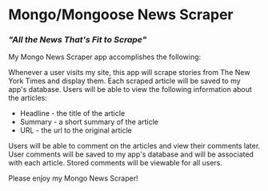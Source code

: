 # Mongo/Mongoose News Scraper
### *"All the News That's Fit to Scrape"*

My Mongo News Scraper app accomplishes the following:

Whenever a user visits my site, this app will scrape stories from The New York Times and display them. Each scraped article will be saved to my app's database. Users will be able to view the following information about the articles:

* Headline - the title of the article
* Summary - a short summary of the article
* URL - the url to the original article

Users will be able to comment on the articles and view their comments later. User comments will be saved to my app's database and will be associated with each article. Stored comments will be viewable for all users.

Please enjoy my Mongo News Scraper!

